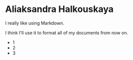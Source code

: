 # Aliaksandra Halkouskaya

I really like using Markdown.

I think I'll use it to format all of my documents from now on.

* 1
* 2
* 3

